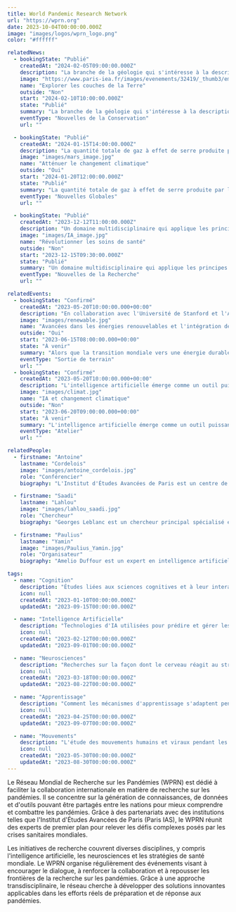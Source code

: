 ```yaml
---
title: World Pandemic Research Network
url: "https://wprn.org"
date: 2023-10-04T00:00:00.000Z
image: "images/logos/wprn_logo.png"
color: "#ffffff"

relatedNews:
  - bookingState: "Publié"
    createdAt: "2024-02-05T09:00:00.000Z"
    description: "La branche de la géologie qui s'intéresse à la description et à la classification des roches."
    image: "https://www.paris-iea.fr/images/evenements/32419/_thumb3/emily-morter-8xaa0f9yqne-unsplash.jpg"
    name: "Explorer les couches de la Terre"
    outside: "Non"
    start: "2024-02-10T10:00:00.000Z"
    state: "Publié"
    summary: "La branche de la géologie qui s'intéresse à la description et à la classification des roches."
    eventType: "Nouvelles de la Conservation"
    url: ""

  - bookingState: "Publié"
    createdAt: "2024-01-15T14:00:00.000Z"
    description: "La quantité totale de gaz à effet de serre produite par les activités humaines, mesurée en équivalents dioxyde de carbone."
    image: "images/mars_image.jpg"
    name: "Atténuer le changement climatique"
    outside: "Oui"
    start: "2024-01-20T12:00:00.000Z"
    state: "Publié"
    summary: "La quantité totale de gaz à effet de serre produite par les activités humaines, mesurée en équivalents dioxyde de carbone."
    eventType: "Nouvelles Globales"
    url: ""

  - bookingState: "Publié"
    createdAt: "2023-12-12T11:00:00.000Z"
    description: "Un domaine multidisciplinaire qui applique les principes de l'ingénierie à la médecine et à la biologie à des fins de soins de santé."
    image: "images/IA_image.jpg"
    name: "Révolutionner les soins de santé"
    outside: "Non"
    start: "2023-12-15T09:30:00.000Z"
    state: "Publié"
    summary: "Un domaine multidisciplinaire qui applique les principes de l'ingénierie à la médecine et à la biologie à des fins de soins de santé."
    eventType: "Nouvelles de la Recherche"
    url: ""

relatedEvents:
  - bookingState: "Confirmé"
    createdAt: "2023-05-20T10:00:00.000+00:00"
    description: "En collaboration avec l'Université de Stanford et l'Agence Internationale de l'Énergie."
    image: "images/renewable.jpg"
    name: "Avancées dans les énergies renouvelables et l'intégration de l'IA"
    outside: "Oui"
    start: "2023-06-15T08:00:00.000+00:00"
    state: "À venir"
    summary: "Alors que la transition mondiale vers une énergie durable se poursuit, l'intelligence artificielle joue un rôle crucial dans l'optimisation des systèmes d'énergie renouvelable."
    eventType: "Sortie de terrain"
    url: ""
  - bookingState: "Confirmé"
    createdAt: "2023-05-20T10:00:00.000+00:00"
    description: "L'intelligence artificielle émerge comme un outil puissant dans la lutte contre le changement climatique."
    image: "images/climat.jpg"
    name: "IA et changement climatique"
    outside: "Non"
    start: "2023-06-20T09:00:00.000+00:00"
    state: "À venir"
    summary: "L'intelligence artificielle émerge comme un outil puissant dans la lutte contre le changement climatique."
    eventType: "Atelier"
    url: ""

relatedPeople:
  - firstname: "Antoine"
    lastname: "Cordelois"
    image: "images/antoine_cordelois.jpg"
    role: "Conférencier"
    biography: "L'Institut d'Études Avancées de Paris est un centre de recherche transdisciplinaire axé sur l'avancement des collaborations scientifiques mondiales."

  - firstname: "Saadi"
    lastname: "Lahlou"
    image: "images/lahlou_saadi.jpg"
    role: "Chercheur"
    biography: "Georges Leblanc est un chercheur principal spécialisé en épidémiologie virale, avec un accent sur les initiatives de santé mondiale."

  - firstname: "Paulius"
    lastname: "Yamin"
    image: "images/Paulius_Yamin.jpg"
    role: "Organisateur"
    biography: "Amelio Duffour est un expert en intelligence artificielle et apprentissage automatique, dirigeant actuellement des projets sur les applications de l'IA dans les soins de santé."

tags:
  - name: "Cognition"
    description: "Études liées aux sciences cognitives et à leur interaction avec les comportements en période de pandémie."
    icon: null
    createdAt: "2023-01-10T00:00:00.000Z"
    updatedAt: "2023-09-15T00:00:00.000Z"

  - name: "Intelligence Artificielle"
    description: "Technologies d'IA utilisées pour prédire et gérer les pandémies."
    icon: null
    createdAt: "2023-02-12T00:00:00.000Z"
    updatedAt: "2023-09-01T00:00:00.000Z"

  - name: "Neurosciences"
    description: "Recherches sur la façon dont le cerveau réagit au stress pandémique et à la prise de décision."
    icon: null
    createdAt: "2023-03-18T00:00:00.000Z"
    updatedAt: "2023-08-22T00:00:00.000Z"

  - name: "Apprentissage"
    description: "Comment les mécanismes d'apprentissage s'adaptent pendant les pandémies."
    icon: null
    createdAt: "2023-04-25T00:00:00.000Z"
    updatedAt: "2023-09-07T00:00:00.000Z"

  - name: "Mouvements"
    description: "L'étude des mouvements humains et viraux pendant les pandémies mondiales."
    icon: null
    createdAt: "2023-05-30T00:00:00.000Z"
    updatedAt: "2023-08-30T00:00:00.000Z"
---
```


Le Réseau Mondial de Recherche sur les Pandémies (WPRN) est dédié à faciliter la collaboration internationale en matière de recherche sur les pandémies. Il se concentre sur la génération de connaissances, de données et d'outils pouvant être partagés entre les nations pour mieux comprendre et combattre les pandémies. Grâce à des partenariats avec des institutions telles que l'Institut d'Études Avancées de Paris (Paris IAS), le WPRN réunit des experts de premier plan pour relever les défis complexes posés par les crises sanitaires mondiales.

Les initiatives de recherche couvrent diverses disciplines, y compris l'intelligence artificielle, les neurosciences et les stratégies de santé mondiale. Le WPRN organise régulièrement des événements visant à encourager le dialogue, à renforcer la collaboration et à repousser les frontières de la recherche sur les pandémies. Grâce à une approche transdisciplinaire, le réseau cherche à développer des solutions innovantes applicables dans les efforts réels de préparation et de réponse aux pandémies.
